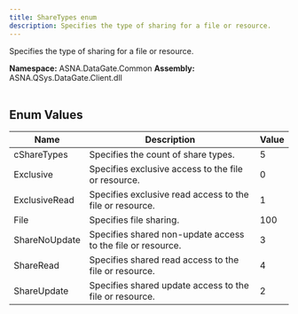 ```yaml
---
title: ShareTypes enum
description: Specifies the type of sharing for a file or resource.
---
```


Specifies the type of sharing for a file or resource.

**Namespace:** ASNA.DataGate.Common
**Assembly:** ASNA.QSys.DataGate.Client.dll
<br>
<br>

## Enum Values

| Name | Description | Value
| --- | --- | --- 
| cShareTypes | Specifies the count of share types. | 5 |
| Exclusive | Specifies exclusive access to the file or resource. | 0 |
| ExclusiveRead | Specifies exclusive read access to the file or resource. | 1 |
| File | Specifies file sharing. | 100 |
| ShareNoUpdate | Specifies shared non-update access to the file or resource. | 3 |
| ShareRead | Specifies shared read access to the file or resource. | 4 |
| ShareUpdate | Specifies shared update access to the file or resource. | 2 |
